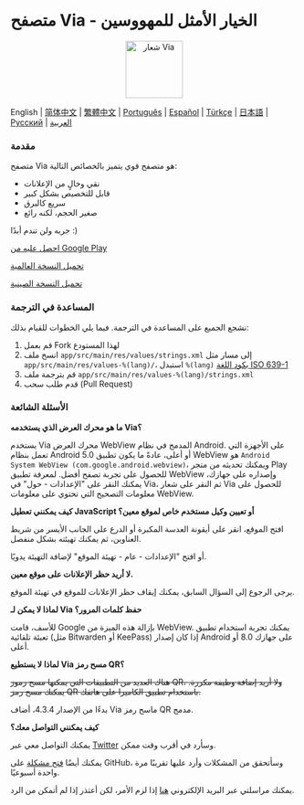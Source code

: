 
# متصفح Via - الخيار الأمثل للمهووسين

<div align="center"><img src="http://viayoo.com/en/images/logo.png" alt="شعار Via" height="100"/></div>

English | [简体中文](./README_zh_CN.md) | [繁體中文](./README_zh_TW.md) | [Português](./README_pt_BR.md) | [Español](./README_es_ES.md) | [Türkçe](./README_tr_TR.md) | [日本語](./README_ja_JP.md) | [Русский](./README_ru_RU.md) | [العربية](./README_ar_AR.md)

### مقدمة

متصفح Via هو متصفح قوي يتميز بالخصائص التالية:

- نقي وخالٍ من الإعلانات
- قابل للتخصيص بشكل كبير
- سريع كالبرق
- صغير الحجم، لكنه رائع

جربه ولن تندم أبدًا :)

[احصل عليه من Google Play](https://play.google.com/store/apps/details?id=mark.via.gp)

[تحميل النسخة العالمية](https://res.viayoo.com/v1/via-release.apk)

[تحميل النسخة الصينية](https://res.viayoo.com/v1/via-release-cn.apk)

### المساعدة في الترجمة

نشجع الجميع على المساعدة في الترجمة. فيما يلي الخطوات للقيام بذلك:

1. قم بعمل Fork لهذا المستودع
2. انسخ ملف `app/src/main/res/values/strings.xml` إلى مسار مثل `app/src/main/res/values-%(lang)/`، استبدل `%(lang)` [بكود اللغة ISO 639-1](http://www.loc.gov/standards/iso639-2/php/code_list.php)
3. قم بترجمة ملف `app/src/main/res/values-%(lang)/strings.xml`
4. قدم طلب سحب (Pull Request)

### الأسئلة الشائعة

**ما هو محرك العرض الذي يستخدمه Via؟**

يستخدم Via محرك العرض WebView المدمج في نظام Android. على الأجهزة التي تعمل بنظام Android 5.0 أو أعلى، عادةً ما يكون تطبيق WebView هو `Android System WebView (com.google.android.webview)`، ويمكنك تحديثه من متجر Play للحصول على تجربة تصفح أفضل. لمعرفة تطبيق WebView وإصداره على جهازك، يمكنك النقر على "الإعدادات - حول" في Via، ثم النقر على شعار Via للحصول على معلومات التصحيح التي تحتوي على معلومات WebView.

**كيف يمكنني تعطيل JavaScript أو تعيين وكيل مستخدم خاص لموقع معين؟**

افتح الموقع، انقر على أيقونة العدسة المكبرة أو الدرع على الجانب الأيسر من شريط العناوين، ثم يمكنك تهيئته بشكل منفصل.

أو افتح "الإعدادات - عام - تهيئة الموقع" لإضافة التهيئة يدويًا.

**لا أريد حظر الإعلانات على موقع معين.**

يرجى الرجوع إلى السؤال السابق، يمكنك إيقاف حظر الإعلانات للموقع في تهيئة الموقع.

**لماذا لا يمكن لـ Via حفظ كلمات المرور؟**

للأسف، قامت Google بإزالة هذه الميزة من WebView. يمكنك تجربة استخدام تطبيق تعبئة تلقائية (مثل Bitwarden أو KeePass) إذا كان إصدار Android على جهازك 8.0 أو أعلى.

**لماذا لا يستطيع Via مسح رمز QR؟**

~~هناك العديد من التطبيقات التي يمكنها مسح رموز QR، ولا أريد إضافة وظيفة مكررة. يمكنك مسح رمز QR باستخدام تطبيق الكاميرا على هاتفك.~~

بدءًا من الإصدار 4.3.4، أضاف Via ماسح رمز QR مدمج.

**كيف يمكنني التواصل معك؟**

يمكنك التواصل معي عبر [Twitter](https://twitter.com/Yafeng78600505) وسأرد في أقرب وقت ممكن.

يمكنك أيضًا [فتح مشكلة](https://github.com/tuyafeng/Via/issues/new) على GitHub، وسأتحقق من المشكلات وأرد عليها تقريبًا مرة واحدة أسبوعيًا.

يمكنك مراسلتي عبر البريد الإلكتروني [هنا](mailto:yafengtu@gmail.com) إذا لزم الأمر، لكن أعتذر إذا لم أتمكن من الرد.
